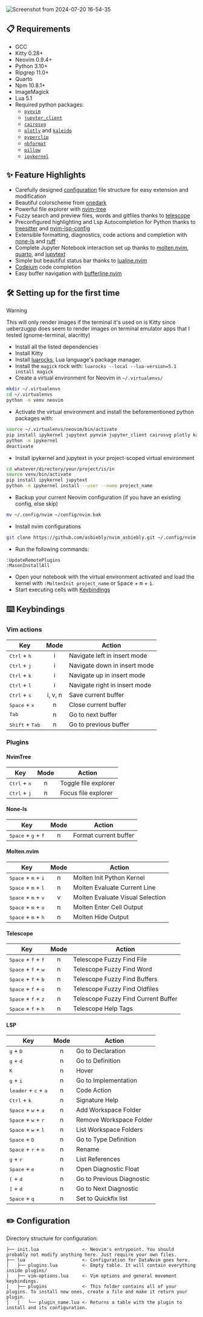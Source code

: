 
![Screenshot from 2024-07-20 16-54-35](https://github.com/user-attachments/assets/d6af78d1-5399-4974-a299-5f26525aca28)

## 📋 Requirements
- GCC
- Kitty 0.28+
- Neovim 0.9.4+
- Python 3.10+
- Ripgrep 11.0+
- Quarto
- Npm 10.8.1+
- ImageMagick
- Lua 5.1
- Required python packages:
    - [`pynvim`](https://github.com/neovim/pynvim)
    - [`jupyter_client`](https://github.com/jupyter/jupyter_client)
    - [`cairosvg`](https://cairosvg.org)
    - [`plotly`](https://plotly.com/python/) and [`kaleido`](https://github.com/plotly/Kaleido)
    - [`pyperclip`](https://github.com/asweigart/pyperclip)
    - [`nbformat`](https://github.com/jupyter/nbformat)
    - [`pillow`](https://pypi.org/project/pillow/)
    - [`ipykernel`](https://pypi.org/project/ipykernel/)

## ✨ Feature Highlights
- Carefully designed [configuration](#configuration) file structure for easy extension and modification
- Beautiful colorscheme from [onedark](https://github.com/catppuccin/nvim](https://github.com/olimorris/onedarkpro.nvim))
- Powerful file explorer with [nvim-tree](https://github.com/nvim-tree/nvim-tree.lua)
- Fuzzy search and preview files, words and gitfiles thanks to [telescope](https://github.com/nvim-telescope/telescope.nvim)
- Preconfigured highlighting and Lsp Autocompletion for Python thanks to [treesitter](https://github.com/nvim-treesitter/nvim-treesitter) and [nvim-lsp-config](https://github.com/neovim/nvim-lspconfig)
- Extensible formatting, diagnostics, code actions and completion with [none-ls](https://github.com/nvimtools/none-ls.nvim) and [ruff](https://github.com/astral-sh/ruff)
- Complete Jupyter Notebook interaction set up thanks to [molten.nvim](https://github.com/benlubas/molten-nvim), [quarto](https://github.com/quarto-dev/quarto-nvim), and [jupytext](https://github.com/GCBallesteros/jupytext.nvim)
- Simple but beautiful status bar thanks to [lualine.nvim](https://github.com/nvim-lualine/lualine.nvim)
- [Codeium](https://github.com/Exafunction/codeium.vim) code completion 
- Easy buffer navigation with [bufferline.nvim](https://github.com/akinsho/bufferline.nvim)

## 🛠️ Setting up for the first time
>[!WARNING]
> This will only render images if the terminal it's used on is Kitty since ueberzugpp does seem to render images on terminal emulator apps that I tested (gnome-terminal, alacritty)

- Install all the listed dependencies
- Install Kitty
- Install [luarocks](https://luarocks.org/#quick-start), Lua language's package manager.
- Install the `magick` rock with: `luarocks --local --lua-version=5.1 install magick`
- Create a virtual environment for Neovim in `~/.virtualenvs/`
```bash
mkdir ~/.virtualenvs
cd ~/.virtualenvs
python -m venv neovim
```
- Activate the virtual environment and install the beforementioned python packages with:
```bash
source ~/.virtualenvs/neovim/bin/activate
pip install ipykernel jupytext pynvim jupyter_client cairosvg plotly kaleido pyperclip nbformat pillow
python -m ipykernel
deactivate
```
- Install ipykernel and jupytext in your project-scoped virtual environment
```bash
cd whatever/directory/your/project/is/in
source venv/bin/activate
pip install ipykernel jupytext
python -m ipykernel install --user --name project_name
```
- Backup your current Neovim configuration (if you have an existing config, else skip)
```bash
mv ~/.config/nvim ~/config/nvim.bak
```
- Install nvim configurations
```bash
git clone https://github.com/asbiebly/nvim_asbiebly.git ~/.config/nvim && nvim
```
- Run the following commands:
```vim
:UpdateRemotePlugins
:MasonInstallAll
```
- Open your notebook with the virtual environment activated and load the kernel with `:MoltenInit project_name` or <kbd>Space</kbd> + <kbd>m</kbd> + <kbd>i</kbd>.
- Start executing cells with [Keybindings](#keybindings)


## ⌨️ Keybindings

### Vim actions
| Key                                                                                      | Mode | Action                              |
| ---------------------------------------------------------------------------------------- | :--: | ----------------------------------- |
| <kbd>Ctrl</kbd> + <kbd>h</kbd>                                                           |  i   | Navigate left in insert mode        |
| <kbd>Ctrl</kbd> + <kbd>j</kbd>                                                           |  i   | Navigate down in insert mode        |
| <kbd>Ctrl</kbd> + <kbd>k</kbd>                                                           |  i   | Navigate up in insert mode          |
| <kbd>Ctrl</kbd> + <kbd>l</kbd>                                                           |  i   | Navigate right in insert mode       |
| <kbd>Ctrl</kbd> + <kbd>s</kbd>                                                           |i, v, n| Save current buffer                |
| <kbd>Space</kbd> + <kbd>x</kbd>                                                          |  n   | Close current buffer                |
| <kbd>Tab</kbd>                                                                           |  n   | Go to next buffer                   |
| <kbd>Shift</kbd> + <kbd>Tab</kbd>                                                        |  n   | Go to previous buffer               |

### Plugins

#### NvimTree
| Key                                                                                      | Mode | Action                              |
| ---------------------------------------------------------------------------------------- | :--: | ----------------------------------- |
| <kbd>Ctrl</kbd> + <kbd>n</kbd>                                                           |  n   | Toggle file explorer                |
| <kbd>Ctrl</kbd> + <kbd>j</kbd>                                                           |  n   | Focus file explorer                 |

#### None-ls
| Key                                                                                      | Mode | Action                              |
| ---------------------------------------------------------------------------------------- | :--: | ----------------------------------- |
| <kbd>Space</kbd> + <kbd>g</kbd> + <kbd>f</kbd>                                           |  n   | Format current buffer               |

#### Molten.nvim
| Key                                                                                      | Mode | Action                              |
| ---------------------------------------------------------------------------------------- | :--: | ----------------------------------- |
| <kbd>Space</kbd> + <kbd>m</kbd> + <kbd>i</kbd>                                           |  n   | Molten Init Python Kernel           |
| <kbd>Space</kbd> + <kbd>m</kbd> + <kbd>l</kbd>                                           |  n   | Molten Evaluate Current Line        |
| <kbd>Space</kbd> + <kbd>m</kbd> + <kbd>v</kbd>                                           |  v   | Molten Evaluate Visual Selection    |
| <kbd>Space</kbd> + <kbd>m</kbd> + <kbd>o</kbd>                                           |  n   | Molten Enter Cell Output            |
| <kbd>Space</kbd> + <kbd>m</kbd> + <kbd>h</kbd>                                           |  n   | Molten Hide Output                  |

#### Telescope
| Key                                                                                      | Mode | Action                              |
| ---------------------------------------------------------------------------------------- | :--: | ----------------------------------- |
| <kbd>Space</kbd> + <kbd>f</kbd> + <kbd>f</kbd>                                           |  n   | Telescope Fuzzy Find File           |
| <kbd>Space</kbd> + <kbd>f</kbd> + <kbd>w</kbd>                                           |  n   | Telescope Fuzzy Find Word           |
| <kbd>Space</kbd> + <kbd>f</kbd> + <kbd>b</kbd>                                           |  n   | Telescope Fuzzy Find Buffers        |
| <kbd>Space</kbd> + <kbd>f</kbd> + <kbd>o</kbd>                                           |  n   | Telescope Fuzzy Find Oldfiles       |
| <kbd>Space</kbd> + <kbd>f</kbd> + <kbd>z</kbd>                                           |  n   | Telescope Fuzzy Find Current Buffer |
| <kbd>Space</kbd> + <kbd>f</kbd> + <kbd>h</kbd>                                           |  n   | Telescope Help Tags                 |

#### LSP
| Key                                                   | Mode | Action                                  |
|-------------------------------------------------------| :--: |-----------------------------------------|
| <kbd>g</kbd> + <kbd>D</kbd>                           |  n   | Go to Declaration                       |
| <kbd>g</kbd> + <kbd>d</kbd>                           |  n   | Go to Definition                        |
| <kbd>K</kbd>                                          |  n   | Hover                                   |
| <kbd>g</kbd> + <kbd>i</kbd>                           |  n   | Go to Implementation                    |
| <kbd>leader</kbd> + <kbd>c</kbd> + <kbd>a</kbd>       |  n   | Code Action                             |
| <kbd>Ctrl</kbd> + <kbd>k</kbd>                        |  n   | Signature Help                          |
| <kbd>Space</kbd> + <kbd>w</kbd> + <kbd>a</kbd>        |  n   | Add Workspace Folder                    |
| <kbd>Space</kbd> + <kbd>w</kbd> + <kbd>r</kbd>        |  n   | Remove Workspace Folder                 |
| <kbd>Space</kbd> + <kbd>w</kbd> + <kbd>l</kbd>        |  n   | List Workspace Folders                  |
| <kbd>Space</kbd> + <kbd>D</kbd>                       |  n   | Go to Type Definition                   |
| <kbd>Space</kbd> + <kbd>r</kbd> + <kbd>n</kbd>        |  n   | Rename                                  |
| <kbd>g</kbd> + <kbd>r</kbd>                           |  n   | List References                         |
| <kbd>Space</kbd> + <kbd>e</kbd>                       |  n   | Open Diagnostic Float                   |
| <kbd>[</kbd> + <kbd>d</kbd>                           |  n   | Go to Previous Diagnostic               |
| <kbd>]</kbd> + <kbd>d</kbd>                           |  n   | Go to Next Diagnostic                   |
| <kbd>Space</kbd> + <kbd>q</kbd>                       |  n   | Set to Quickfix list                    | 

## ✏️ Configuration
Directory structure for configuration:
```
├── init.lua                <- Neovim's entrypoint. You should probably not modify anything here. Just require your own files.
├── lua                     <- Configuration for DataNvim goes here.
│   ├── plugins.lua         <- Empty table. It will contain everything inside plugins/
│   ├── vim-options.lua     <- Vim options and general movement keybindings.
│   ├── plugins             <- This folder contains all of your plugins. To install new ones, create a file and make it return your plugin.
│   │   └── plugin_name.lua <- Returns a table with the plugin to install and its configuration.
```
